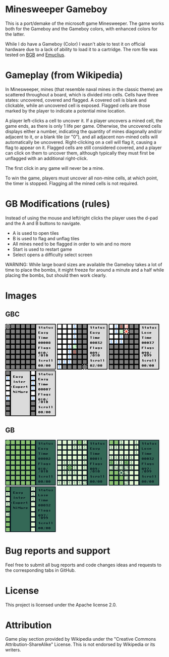 # Minesweeper Gameboy
This is a port/demake of the microsoft game Minesweeper. The game works both for the Gameboy and the Gameboy colors, with enhanced colors for the latter.

While I do have a Gameboy (Color) I wasn't able to test it on official hardware due to a lack of ability to load it to a cartridge. The rom file was tested on [BGB](https://bgb.bircd.org/) and [Emuclius](https://emulicious.net/).

# Gameplay (from Wikipedia)
In Minesweeper, mines (that resemble naval mines in the classic theme) are scattered throughout a board, which is divided into cells. Cells have three states: uncovered, covered and flagged. A covered cell is blank and clickable, while an uncovered cell is exposed. Flagged cells are those marked by the player to indicate a potential mine location.

A player left-clicks a cell to uncover it. If a player uncovers a mined cell, the game ends, as there is only 1 life per game. Otherwise, the uncovered cells displays either a number, indicating the quantity of mines diagonally and/or adjacent to it, or a blank tile (or "0"), and all adjacent non-mined cells will automatically be uncovered. Right-clicking on a cell will flag it, causing a flag to appear on it. Flagged cells are still considered covered, and a player can click on them to uncover them, although typically they must first be unflagged with an additional right-click.

The first click in any game will never be a mine.

To win the game, players must uncover all non-mine cells, at which point, the timer is stopped. Flagging all the mined cells is not required.


# GB Modifications (rules)
Instead of using the mouse and left/right clicks the player uses the d-pad and the A and B buttons to navigate.
- A is used to open tiles
- B is used to flag and unflag tiles
- All mines need to be flagged in order to win and no more
- Start is used to restart game
- Select opens a difficulty select screen

WARNING: While large board sizes are available the Gameboy takes a lot of time to place the bombs, it might freeze for around a minute and a half while placing the bombs, but should then work clearly.

# Images
## GBC
![GameStartEasy](Images/GBC/GameStartEasy.bmp)
![GameMidEasy](Images/GBC/GameMidEasy.bmp)
![GameExpertEnd](Images/GBC/GameExpertEnd.bmp)
![GameExpertEnd](Images/GBC/SelectMenu.bmp)
## GB
![GameStartEasy](Images/GB/GameStartEasy.bmp)
![GameMidEasy](Images/GB/GameMidEasy.bmp)
![GameExpertEnd](Images/GB/GameExpertEnd.bmp)
![GameExpertEnd](Images/GB/SelectMenu.bmp)

# Bug reports and support
Feel free to submit all bug reports and code changes ideas and requests to the corresponding tabs in GitHub. 

# License
This project is licensed under the Apache license 2.0.

# Attribution
Game play section provided by Wikipedia under the "Creative Commons Attribution-ShareAlike" License. This is not endorsed by Wikipedia or its writers.